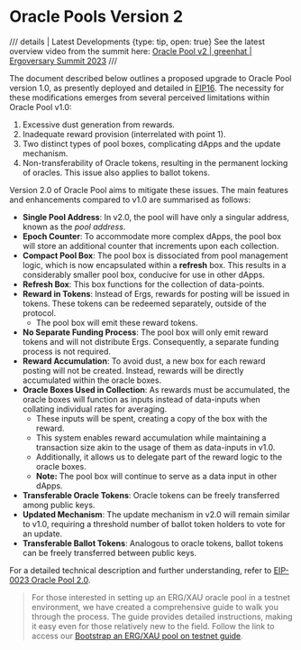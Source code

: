 # Oracle Pools Version 2


/// details | Latest Developments
     {type: tip, open: true}
See the latest overview video from the summit here: [Oracle Pool v2 | greenhat | Ergoversary Summit 2023](youtube.com/watch?v=WeQcUmVUhoI)
///

The document described below outlines a proposed upgrade to Oracle Pool version 1.0, as presently deployed and detailed in [EIP16](https://github.com/ergoplatform/eips/blob/eip16/eip-0016.md). The necessity for these modifications emerges from several perceived limitations within Oracle Pool v1.0:

1. Excessive dust generation from rewards.
2. Inadequate reward provision (interrelated with point 1).
3. Two distinct types of pool boxes, complicating dApps and the update mechanism.
4. Non-transferability of Oracle tokens, resulting in the permanent locking of oracles. This issue also applies to ballot tokens.

Version 2.0 of Oracle Pool aims to mitigate these issues. The main features and enhancements compared to v1.0 are summarised as follows:

- **Single Pool Address**: In v2.0, the pool will have only a singular address, known as the *pool address*.
- **Epoch Counter**: To accommodate more complex dApps, the pool box will store an additional counter that increments upon each collection.
- **Compact Pool Box**: The pool box is dissociated from pool management logic, which is now encapsulated within a **refresh** box. This results in a considerably smaller pool box, conducive for use in other dApps.
- **Refresh Box**: This box functions for the collection of data-points.
- **Reward in Tokens**: Instead of Ergs, rewards for posting will be issued in tokens. These tokens can be redeemed separately, outside of the protocol.
    - The pool box will emit these reward tokens.
- **No Separate Funding Process**: The pool box will only emit reward tokens and will not distribute Ergs. Consequently, a separate funding process is not required.
- **Reward Accumulation**: To avoid dust, a new box for each reward posting will not be created. Instead, rewards will be directly accumulated within the oracle boxes.
- **Oracle Boxes Used in Collection**: As rewards must be accumulated, the oracle boxes will function as inputs instead of data-inputs when collating individual rates for averaging.
    - These inputs will be spent, creating a copy of the box with the reward.
    - This system enables reward accumulation while maintaining a transaction size akin to the usage of them as data-inputs in v1.0.
    - Additionally, it allows us to delegate part of the reward logic to the oracle boxes.
    - **Note:** The pool box will continue to serve as a data input in other dApps.
- **Transferable Oracle Tokens**: Oracle tokens can be freely transferred among public keys.
- **Updated Mechanism**: The update mechanism in v2.0 will remain similar to v1.0, requiring a threshold number of ballot token holders to vote for an update.
- **Transferable Ballot Tokens**: Analogous to oracle tokens, ballot tokens can be freely transferred between public keys.

For a detailed technical description and further understanding, refer to [EIP-0023 Oracle Pool 2.0](https://github.com/ergoplatform/eips/pull/41).

> For those interested in setting up an ERG/XAU oracle pool in a testnet environment, we have created a comprehensive guide to walk you through the process. The guide provides detailed instructions, making it easy even for those relatively new to the field. Follow the link to access our [Bootstrap an ERG/XAU pool on testnet guide](https://github.com/ergoplatform/oracle-core/blob/develop/docs/how_to_bootstrap.md).

